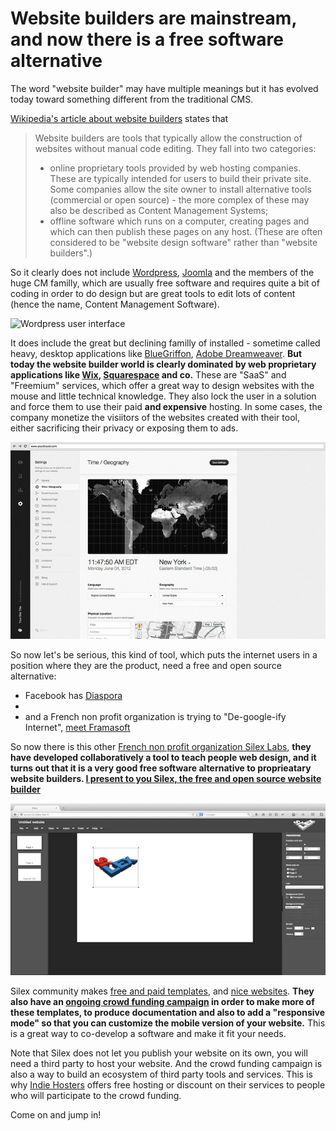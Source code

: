 # Website builders are mainstream, and now there is a free software alternative

The word "website builder" may have multiple meanings but it has evolved today toward something different from the traditional CMS.

[Wikipedia's article about website builders](https://en.wikipedia.org/wiki/Website_builder) states that

> Website builders are tools that typically allow the construction of websites without manual code editing. They fall into two categories:
> * online proprietary tools provided by web hosting companies. These are typically intended for users to build their private site. Some companies allow the site owner to install alternative tools (commercial or open source) - the more complex of these may also be described as Content Management Systems;
> * offline software which runs on a computer, creating pages and which can then publish these pages on any host. (These are often considered to be "website design software" rather than "website builders".)

So it clearly does not include [Wordpress](https://wordpress.org/), [Joomla](https://www.joomla.org/) and the members of the huge CM familly, which are usually free software and requires quite a bit of coding in order to do design but are great tools to edit lots of content (hence the name, Content Management Software).

![Wordpress user interface](../images/wordpress-screenshot.png)

It does include the great but declining familly of installed - sometime called heavy, desktop applications like [BlueGriffon](http://bluegriffon.org/), [Adobe Dreamweaver](http://www.adobe.com/products/dreamweaver.html). **But today the website builder world is clearly dominated by web proprietary applications like [Wix](http://www.wix.com/), [Squarespace](https://www.squarespace.com/) and co.** These are "SaaS" and "Freemium" services, which offer a great way to design websites with the mouse and little technical knowledge. They also lock the user in a solution and force them to use their paid __and expensive__ hosting. In some cases, the company monetize the visiitors of the websites created with their tool, either sacrificing their privacy or exposing them to ads.

![Squarespace user interface](../images/ob_83e079_squarespace.jpg)

So now let's be serious, this kind of tool, which puts the internet users in a position where they are the product, need a free and open source alternative:
* Facebook has [Diaspora](https://joindiaspora.com/)
* 
* and a French non profit organization is trying to "De-google-ify Internet", [meet Framasoft](https://degooglisons-internet.org/?l=en)

So now there is this other [French non profit organization Silex Labs](http://www.silexlabs.org), **they have developed collaboratively a tool to teach people web design, and it turns out that it is a very good free software alternative to proprieatary website builders. [I present to you Silex, the free and open source website builder](http://www.silex.me/)**

![Silex user interface](../images/silex-screenshot.png)

Silex community makes [free and paid templates](), and [nice websites](). **They also have an [ongoing crowd funding campaign]() in order to make more of these templates, to produce documentation and also to add a "responsive mode" so that you can customize the mobile version of your website.** This is a great way to co-develop a software and make it fit your needs.

Note that Silex does not let you publish your website on its own, you will need a third party to host your website. And the crowd funding campaign is also a way to build an ecosystem of third party tools and services. This is why [Indie Hosters](https://indiehosters.net/page/home) offers free hosting or discount on their services to people who will participate to the crowd funding.

Come on and jump in!
